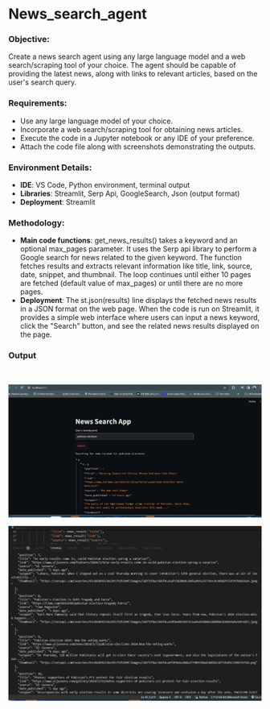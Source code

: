 # News_search_agent

<h3> Objective:</h3>
<p>Create a news search agent using any large language model and a web search/scraping tool of your choice. The agent should be capable of providing the latest news, along with links to relevant articles, based on the user's search query.</p>

<h3>Requirements:</h3>
  
- Use any large language model of your choice.
- Incorporate a web search/scraping tool for obtaining news articles.
- Execute the code in a Jupyter notebook or any IDE of your preference.
- Attach the code file along with screenshots demonstrating the outputs.


<h3>Environment Details:</h3>

- <b>IDE</b>: VS Code, Python environment, terminal output
- <b>Libraries</b>: Streamlit, Serp Api, GoogleSearch, Json (output format)
- <b>Deployment</b>: Streamlit

<h3>Methodology:</h3>
  
- <b>Main code functions</b>: get_news_results() takes a keyword and an optional max_pages parameter. It uses the Serp api library to perform a Google search for news related to the given keyword. The function fetches results and extracts relevant information like title, link, source, date, snippet, and thumbnail. The loop continues until either 10 pages are fetched (default value of max_pages) or until there are no more pages.
- <b>Deployment</b>: The st.json(results) line displays the fetched news results in a JSON format on the web page. When the code is run on Streamlit, it provides a simple web interface where users can input a news keyword, click the "Search" button, and see the related news results displayed on the page.

<h3> Output</h3><br>

![output1](https://github.com/Srijan0519/News_search_agent/blob/main/Screenshots/streamlit%20deployed.jpg?raw=true)

![output2](https://github.com/Srijan0519/News_search_agent/blob/main/Screenshots/terminal%20ss.jpg?raw=true)

